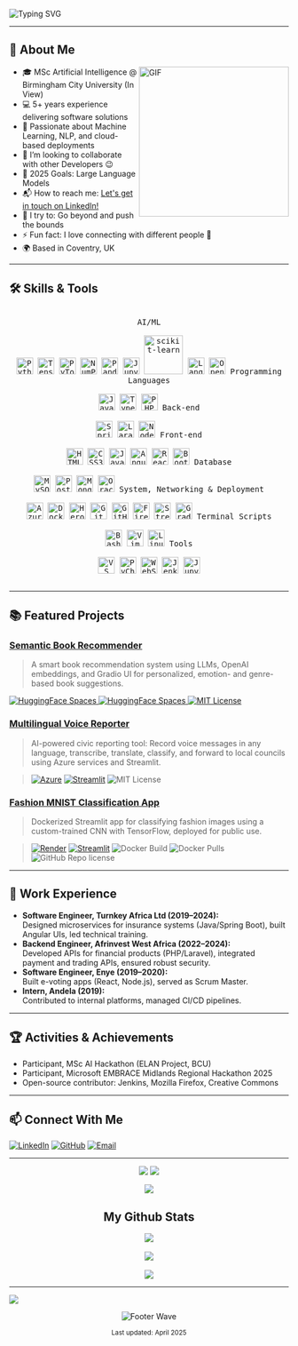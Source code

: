 <!-- Banner or profile image (optional) -->
<!-- <p align="center">
  <img src="https://github.com/Onyimatics.png" width="120" alt="Profile Picture">
</p>

<h1 align="center">Hi, I'm Favour Onyinye Ezike 👋</h1>
<p align="center">
  MSc Artificial Intelligence candidate | Software Engineer | AI Solution Builder
</p> -->
![Typing SVG](https://readme-typing-svg.herokuapp.com?font=Architects+Daughter&color=800080800080&size=30&lines=Hey!+It's+Onyinye+Favour+Ezike!+👋;I'm+an+AI+Enthusiast!;I'm+a+Software+Engineer!;I'm+a+Back+End+Engineer!;I'm+a+Full+Stack+Engineer!;)

---

> 
<!-- ![Profile Views](https://komarev.com/ghpvc/?username=Onyimatics&color=dc143c) -->

## 🚀 About Me

<img align="right" margin-top="20px" height="270px" alt="GIF" src="https://cdn.dribbble.com/users/1059583/screenshots/4171367/coding-freak.gif" />

- 🎓 MSc Artificial Intelligence @ Birmingham City University (In View)
- 💻 5+ years experience delivering software solutions
- 🧠 Passionate about Machine Learning, NLP, and cloud-based deployments
- 👯 I’m looking to collaborate with other Developers :wink:
- 🥅 2025 Goals: Large Language Models
- 📬 How to reach me: [Let's get in touch on LinkedIn!](https://www.linkedin.com/in/onyinye-favour-ezike/)
- 🧗 I try to: Go beyond and push the bounds
- ⚡ Fun fact: I love connecting with different people :raised_hands:
- 🌍 Based in Coventry, UK
<!-- ### Blogs posts -->
<!-- BLOG-POST-LIST:START -->
<!-- BLOG-POST-LIST:END -->
---

## 🛠️ Skills & Tools

<!-- **AI/ML:** Python, TensorFlow, Keras, Scikit-learn, Pandas, NumPy, LangChain, OpenAI API, Azure AI, NLP, CNNs, LSTM  
**Software Engineering:** Java (Spring Boot), PHP (Laravel), JavaScript (Angular, React, Node.js), REST APIs, Microservices  
**Databases:** MySQL, PostgreSQL, MongoDB, OracleDB  
**DevOps & Cloud:** Docker, Microsoft Azure, Streamlit, Gradio, Git, CI/CD (Jenkins, CircleCI, TravisCI), Jupyter -->

<p style="display: inline-block;" align="center">

  <kbd>
    <kbd>AI/ML</kbd>
    <br><br>
    <img width="30px" src="https://cdn.jsdelivr.net/gh/devicons/devicon/icons/python/python-original.svg" title="Python"/>
    <img width="30px" src="https://cdn.jsdelivr.net/gh/devicons/devicon/icons/tensorflow/tensorflow-original.svg" title="TensorFlow"/>
    <img width="30px" src="https://cdn.jsdelivr.net/gh/devicons/devicon/icons/pytorch/pytorch-original.svg" title="PyTorch"/>
    <img width="30px" src="https://cdn.jsdelivr.net/gh/devicons/devicon/icons/numpy/numpy-original.svg" title="NumPy"/>
    <img width="30px" src="https://cdn.jsdelivr.net/gh/devicons/devicon/icons/pandas/pandas-original.svg" title="Pandas"/>
    <img width="30px" src="https://cdn.jsdelivr.net/gh/devicons/devicon/icons/jupyter/jupyter-original.svg" title="Jupyter"/>
    <img width="70px" src="https://scikit-learn.org/stable/_static/scikit-learn-logo-small.png" title="scikit-learn"/>
    <!-- For LangChain and OpenAI, use shields.io badges since devicon doesn't have these -->
    <img src="https://img.shields.io/badge/LangChain-blue?logo=python&logoColor=white&style=flat" alt="LangChain" height="30"/>
    <img src="https://img.shields.io/badge/OpenAI-412991?logo=openai&logoColor=white&style=flat" alt="OpenAI" height="30"/>
  </kbd>

  <kbd>
    <kbd>Programming Languages</kbd>
    <br><br>
    <img width="30px" src="https://cdn.jsdelivr.net/gh/devicons/devicon/icons/java/java-original.svg" title="Java"/>
    <img width="30px" src="https://cdn.jsdelivr.net/gh/devicons/devicon/icons/typescript/typescript-original.svg" title="TypeScript"/>
    <img width="30px" src="https://cdn.jsdelivr.net/gh/devicons/devicon/icons/php/php-original.svg" title="PHP"/>
  </kbd>

  <kbd>
    <kbd>Back-end</kbd>
    <br><br>
    <img width="30px" src="https://cdn.jsdelivr.net/gh/devicons/devicon/icons/spring/spring-original.svg" title="Spring Boot"/>
    <img width="30px" src="https://cdn.jsdelivr.net/gh/devicons/devicon/icons/laravel/laravel-original.svg" title="Laravel"/>
    <img width="30px" src="https://cdn.jsdelivr.net/gh/devicons/devicon/icons/nodejs/nodejs-original.svg" title="Node.js"/>
  </kbd>

  <kbd>
    <kbd>Front-end</kbd>
    <br><br>
    <img width="30px" src="https://cdn.jsdelivr.net/gh/devicons/devicon/icons/html5/html5-original.svg" title="HTML5"/>
    <img width="30px" src="https://cdn.jsdelivr.net/gh/devicons/devicon/icons/css3/css3-original.svg" title="CSS3"/>
    <img width="30px" src="https://cdn.jsdelivr.net/gh/devicons/devicon/icons/javascript/javascript-original.svg" title="JavaScript"/>
    <img width="30px" src="https://cdn.jsdelivr.net/gh/devicons/devicon/icons/angular/angular-original.svg" title="Angular"/>
    <img width="30px" src="https://cdn.jsdelivr.net/gh/devicons/devicon/icons/react/react-original.svg" title="React"/>
    <img width="30px" src="https://cdn.jsdelivr.net/gh/devicons/devicon/icons/bootstrap/bootstrap-original.svg" title="Bootstrap"/>
  </kbd>


  <kbd>
    <kbd>Database</kbd>
    <br><br>
    <img width="30px" src="https://cdn.jsdelivr.net/gh/devicons/devicon/icons/mysql/mysql-original.svg" title="MySQL"/>
    <img width="30px" src="https://cdn.jsdelivr.net/gh/devicons/devicon/icons/postgresql/postgresql-original.svg" title="PostgreSQL"/>
    <img width="30px" src="https://cdn.jsdelivr.net/gh/devicons/devicon/icons/mongodb/mongodb-original.svg" title="MongoDB"/>
    <img width="30px" src="https://cdn.jsdelivr.net/gh/devicons/devicon/icons/oracle/oracle-original.svg" title="OracleDB"/>
  </kbd>

  <kbd>
    <kbd>System, Networking & Deployment</kbd>
    <br><br>
    <img width="30px" src="https://cdn.jsdelivr.net/gh/devicons/devicon/icons/azure/azure-original.svg" title="Azure"/>
    <img width="30px" src="https://cdn.jsdelivr.net/gh/devicons/devicon/icons/docker/docker-original.svg" title="Docker"/>
    <img width="30px" src="https://cdn.jsdelivr.net/gh/devicons/devicon/icons/heroku/heroku-original.svg" title="Heroku"/>
    <img width="30px" src="https://cdn.jsdelivr.net/gh/devicons/devicon/icons/git/git-original.svg" title="Git"/>
    <img width="30px" src="https://cdn.jsdelivr.net/gh/devicons/devicon/icons/github/github-original.svg" title="GitHub"/>
    <img width="30px" src="https://www.vectorlogo.zone/logos/firebase/firebase-icon.svg" title="Firebase"/>
    <img width="30px" src="https://cdn.jsdelivr.net/gh/devicons/devicon/icons/streamlit/streamlit-original.svg" title="Streamlit"/>
    <img src="https://img.shields.io/badge/Gradio-FF6F61?logo=gradio&logoColor=white&style=flat" alt="Gradio" height="30"/>
  </kbd>

  <kbd>
    <kbd>Terminal Scripts</kbd>
    <br><br>
    <img width="30px" src="https://cdn.jsdelivr.net/gh/devicons/devicon/icons/bash/bash-original.svg" title="Bash"/>
    <img width="30px" src="https://cdn.jsdelivr.net/gh/devicons/devicon/icons/vim/vim-original.svg" title="Vim"/>
    <img width="30px" src="https://cdn.jsdelivr.net/gh/devicons/devicon/icons/linux/linux-original.svg" title="Linux"/>
  </kbd>

  <kbd>
    <kbd>Tools</kbd>
    <br><br>
    <img width="30px" src="https://cdn.jsdelivr.net/gh/devicons/devicon/icons/vscode/vscode-original.svg" title="VS Code"/>
    <img width="30px" src="https://cdn.jsdelivr.net/gh/devicons/devicon/icons/pycharm/pycharm-original.svg" title="PyCharm"/>
    <img width="30px" src="https://cdn.jsdelivr.net/gh/devicons/devicon/icons/webstorm/webstorm-original.svg" title="WebStorm"/>
    <img width="30px" src="https://cdn.jsdelivr.net/gh/devicons/devicon/icons/jenkins/jenkins-original.svg" title="Jenkins"/>
    <img width="30px" src="https://cdn.jsdelivr.net/gh/devicons/devicon/icons/jupyter/jupyter-original.svg" title="Jupyter"/>
  </kbd>

</p>


---

## 📚 Featured Projects

### [Semantic Book Recommender](https://github.com/Onyimatics/llm-book-recommender)
> A smart book recommendation system using LLMs, OpenAI embeddings, and Gradio UI for personalized, emotion- and genre-based book suggestions.  
> <p>
<a href="https://huggingface.co/spaces/Onyimatics/Semantic_Book_Recommender">
    <img alt="HuggingFace Spaces" src="https://img.shields.io/badge/Gradio%20App%20-Running-green?logo=gradio&style=flat-square">
  </a>
  <a href="https://huggingface.co/spaces/Onyimatics/Semantic_Book_Recommender">
    <img alt="HuggingFace Spaces" src="https://img.shields.io/badge/Deployed%20on-Hugging%20Face-blue?logo=huggingface&style=flat-square">
  </a>
  <a href="https://opensource.org/licenses/MIT">
    <img alt="MIT License" src="https://img.shields.io/github/license/onyimatics/llm-book-recommender?color=blue&style=flat-square">
  </a>
  </p>

### [Multilingual Voice Reporter](https://github.com/Onyimatics/multilingualvoicereporter)
> AI-powered civic reporting tool: Record voice messages in any language, transcribe, translate, classify, and forward to local councils using Azure services and Streamlit.

> [![Azure](https://img.shields.io/badge/Built%20with-Azure-blue?logo=microsoft-azure)](https://azure.microsoft.com/)
[![Streamlit](https://img.shields.io/badge/Streamlit%20App-Running-green?logo=streamlit)](https://streamlit.io/)
![MIT License](https://img.shields.io/github/license/Onyimatics/llm-book-recommender?color=blue)

### [Fashion MNIST Classification App](https://github.com/Onyimatics/fashionmnistclassifier)
> Dockerized Streamlit app for classifying fashion images using a custom-trained CNN with TensorFlow, deployed for public use.

> [![Render](https://img.shields.io/badge/Live%20Demo-Render-brightgreen?style=for-the-badge&logo=render)](https://fashion-mnist-classification-app.onrender.com/)
[![Streamlit](https://img.shields.io/badge/Streamlit%20App-Running-green?logo=streamlit)](https://streamlit.io/)
![Docker Build](https://img.shields.io/docker/automated/onyimatics/fashion_mnist_classifier)
![Docker Pulls](https://img.shields.io/docker/pulls/onyimatics/fashion_mnist_classifier)
![GitHub Repo license](https://img.shields.io/github/license/onyimatics/fashion_mnist_classification_app?color=blue)

---

## 💼 Work Experience

- **Software Engineer, Turnkey Africa Ltd (2019–2024):**  
  Designed microservices for insurance systems (Java/Spring Boot), built Angular UIs, led technical training.
- **Backend Engineer, Afrinvest West Africa (2022–2024):**  
  Developed APIs for financial products (PHP/Laravel), integrated payment and trading APIs, ensured robust security.
- **Software Engineer, Enye (2019–2020):**  
  Built e-voting apps (React, Node.js), served as Scrum Master.
- **Intern, Andela (2019):**  
  Contributed to internal platforms, managed CI/CD pipelines.

---

## 🏆 Activities & Achievements

- Participant, MSc AI Hackathon (ELAN Project, BCU)
- Participant, Microsoft EMBRACE Midlands Regional Hackathon 2025
- Open-source contributor: Jenkins, Mozilla Firefox, Creative Commons

---

## 📫 Connect With Me

[![LinkedIn](https://img.shields.io/badge/LinkedIn-blue?logo=linkedin&style=flat-square)](https://linkedin.com/in/onyinye-favour-ezike)
[![GitHub](https://img.shields.io/badge/GitHub-181717?logo=github&style=flat-square)](https://github.com/Onyimatics)
[![Email](https://img.shields.io/badge/Email-ezikeonyinyefavour@gmail.com-red?logo=gmail&style=flat-square)](mailto:ezikeonyinyefavour@gmail.com)

---

<!-- GitHub Stats (optional, requires public profile) -->

<p align="center"><img src="https://badges.pufler.dev/visits/Onyimatics/Onyimatics?style=for-the-badge"/> <img src="https://badges.pufler.dev/repos/Onyimatics/?style=for-the-badge"/>
</p>
<p align="center"><img src="https://badges.pufler.dev/commits/monthly/Onyimatics"/></p>

</p>
  </a>
<h2 align="center">My Github Stats</h2>
<p align="center">
<img align="center" src="https://github-readme-stats.vercel.app/api/top-langs/?username=Onyimatics&layout=compact&theme=github_dark&langs_count=10&exclude_repo=kasweb">
<br>
<br>
<img align="center" src="https://github-readme-stats.vercel.app/api?username=Onyimatics&count_private=true&show_icons=trueline_height=21&theme=github_dark">	
<br>
<br>
<img align="center" src="https://github-readme-streak-stats.herokuapp.com/?user=Onyimatics&theme=holi-theme">
</p>

---

![](https://hit.yhype.me/github/profile?account_id=47529849)

<div align="center">
  <img src="https://capsule-render.vercel.app/api?type=waving&color=gradient&height=80&section=footer" alt="Footer Wave" />
</div>

<p align="center"><sub>Last updated: April 2025</sub></p>

